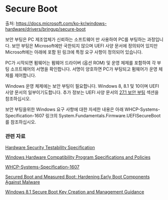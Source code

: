# Secure Boot

출처: https://docs.microsoft.com/ko-kr/windows-hardware/drivers/bringup/secure-boot

보안 부팅은 PC 제조업체가 신뢰하는 소프트웨어 만 사용하여 PC를 부팅하는 과정입니다. 보안 부팅은 Microsoft에만 국한되지 않으며 UEFI 사양 문서에 정의되어 있지만 Microsoft에는 아래에 포함 된 링크에 특정 요구 사항이 정의되어 있습니다.

PC가 시작되면 펌웨어는 펌웨어 드라이버 (옵션 ROM) 및 운영 체제를 포함하여 각 부팅 소프트웨어의 서명을 확인합니다. 서명이 양호하면 PC가 부팅되고 펌웨어가 운영 체제를 제어합니다.

Windows 운영 체제에는 보안 부팅이 필요합니다. Windows 8, 8.1 및 10이며 UEFI 사양 문서의 일부이기도합니다. 추가 정보는 UEFI 사양 문서의 [27.1 보안 부팅](https://uefi.org/sites/default/files/resources/UEFI_2_3_1_C.pdf) 섹션을 참조하십시오.

보안 부팅을위한 Windows 요구 사항에 대한 자세한 내용은 아래 WHCP-Systems-Specification-1607 링크의 System.Fundamentals.Firmware.UEFISecureBoot를 참조하십시오.



### 관련 자료

[Hardware Security Testability Specification](https://docs.microsoft.com/windows-hardware/test/hlk/testref/hardware-security-testability-specification)

[Windows Hardware Compatibility Program Specifications and Policies](https://docs.microsoft.com/windows-hardware/design/compatibility/whcp-specifications-policies)

[WHCP-Systems-Specification-1607](https://go.microsoft.com/fwlink/?linkid=866948)

[Secured Boot and Measured Boot: Hardening Early Boot Components Against Malware](https://docs.microsoft.com/previous-versions/windows/hardware/design/dn653311(v=vs.85))

[Windows 8.1 Secure Boot Key Creation and Management Guidance](https://docs.microsoft.com/previous-versions/windows/it-pro/windows-8.1-and-8/dn747883(v=win.10))



